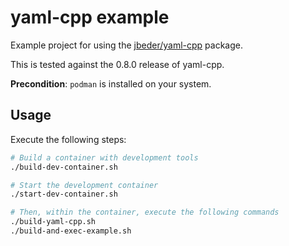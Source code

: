 # yaml-cpp example

Example project for using the [jbeder/yaml-cpp](https://github.com/jbeder/yaml-cpp) package.

This is tested against the 0.8.0 release of yaml-cpp.

**Precondition**: `podman` is installed on your system.

## Usage

Execute the following steps:

```bash
# Build a container with development tools
./build-dev-container.sh

# Start the development container
./start-dev-container.sh

# Then, within the container, execute the following commands
./build-yaml-cpp.sh
./build-and-exec-example.sh
```
